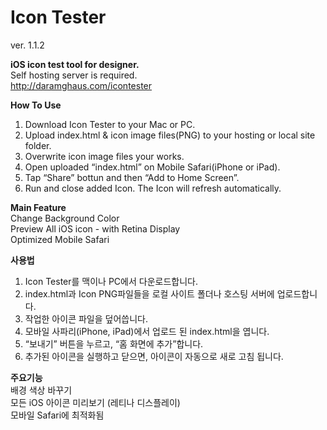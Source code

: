 <b>Icon Tester</b>
===========

ver. 1.1.2

<b>iOS icon test tool for designer. </b><br>
Self hosting server is required. <br>
http://daramghaus.com/icontester<br>

<b>How To Use</b><br>
1. Download Icon Tester to your Mac or PC.<br>
2. Upload index.html & icon image files(PNG) to your hosting or local site folder.<br>
3. Overwrite icon image files your works.<br>
4. Open uploaded “index.html” on Mobile Safari(iPhone or iPad).<br>
5. Tap “Share” bottun and then “Add to Home Screen”.<br>
6. Run and close added Icon. The Icon will refresh automatically.<br>

<b>Main Feature</b><br>
Change Background Color<br>
Preview All iOS icon - with Retina Display<br>
Optimized Mobile Safari<br>


<b>사용법</b><br>
1. Icon Tester를 맥이나 PC에서 다운로드합니다.<br>
2. index.html과 Icon PNG파일들을 로컬 사이트 폴더나 호스팅 서버에 업로드합니다.<br>
3. 작업한 아이콘 파일을 덮어씁니다.<br>
4. 모바일 사파리(iPhone, iPad)에서 업로드 된 index.html을 엽니다.<br>
5. “보내기” 버튼을 누르고, “홈 화면에 추가”합니다.<br>
6. 추가된 아이콘을 실행하고 닫으면, 아이콘이 자동으로 새로 고침 됩니다.<br>

<b>주요기능</b><br>
배경 색상 바꾸기<br>
모든 iOS 아이콘 미리보기 (레티나 디스플레이)<br>
모바일 Safari에 최적화됨<br>
